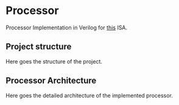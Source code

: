 # Processor
Processor Implementation in Verilog for [this](https://github.com/AliJahan/Processor/blob/master/Docs/ISA.pdf) ISA. 

## Project structure
Here goes the structure of the project.

## Processor Architecture
Here goes the detailed architecture of the implemented processor.
